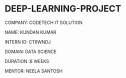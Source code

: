 # DEEP-LEARNING-PROJECT

COMPANY: CODETECH IT SOLUTION

NAME: KUNDAN KUMAR

INTERN ID: CT6WNDJ

DOMAIN: DATA SCIENCE

DURATION :6 WEEKS

MENTOR: NEELA SANTOSH
